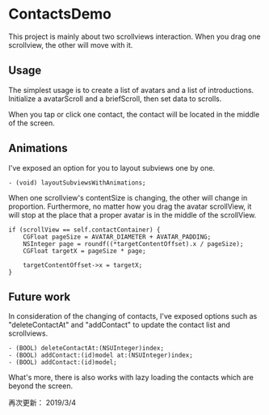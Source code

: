 ContactsDemo
====================

This project is mainly about two scrollviews interaction. When you drag one scrollview, the other will move with it.

## Usage

The simplest usage is to create a list of avatars and a list of introductions. Initialize a avatarScroll and a briefScroll, then set data to scrolls.

When you tap or click one contact, the contact will be located in the middle of the screen.


## Animations

I've exposed an option for you to layout subviews one by one.

```objc
- (void) layoutSubviewsWithAnimations;
```

When one scrollview's contentSize is changing, the other will change in proportion. Furthermore, no matter how you drag the avatar scrollView, it will stop at the place that a proper avatar is in the middle of the scrollView.

```objc
if (scrollView == self.contactContainer) {
    CGFloat pageSize = AVATAR_DIAMETER + AVATAR_PADDING;
    NSInteger page = roundf((*targetContentOffset).x / pageSize);
    CGFloat targetX = pageSize * page;

    targetContentOffset->x = targetX;
}
```


## Future work

In consideration of  the changing of contacts, I've exposed options such as "deleteContactAt" and "addContact" to update the contact list and scrollviews.

```objc
- (BOOL) deleteContactAt:(NSUInteger)index;
- (BOOL) addContact:(id)model at:(NSUInteger)index;
- (BOOL) addContact:(id)model;
```
What's more, there is also works with lazy loading the contacts which are beyond the screen.


再次更新： 2019/3/4

